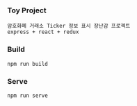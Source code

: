 ### Toy Project
    암호화폐 거래소 Ticker 정보 표시 장난감 프로젝트
    express + react + redux

### Build
    npm run build

### Serve
    npm run serve
    
    